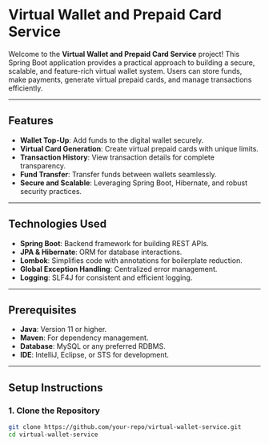 # Virtual Wallet and Prepaid Card Service

Welcome to the **Virtual Wallet and Prepaid Card Service** project! This Spring Boot application provides a practical approach to building a secure, scalable, and feature-rich virtual wallet system. Users can store funds, make payments, generate virtual prepaid cards, and manage transactions efficiently.

---

## **Features**
- **Wallet Top-Up**: Add funds to the digital wallet securely.
- **Virtual Card Generation**: Create virtual prepaid cards with unique limits.
- **Transaction History**: View transaction details for complete transparency.
- **Fund Transfer**: Transfer funds between wallets seamlessly.
- **Secure and Scalable**: Leveraging Spring Boot, Hibernate, and robust security practices.

---

## **Technologies Used**
- **Spring Boot**: Backend framework for building REST APIs.
- **JPA & Hibernate**: ORM for database interactions.
- **Lombok**: Simplifies code with annotations for boilerplate reduction.
- **Global Exception Handling**: Centralized error management.
- **Logging**: SLF4J for consistent and efficient logging.

---

## **Prerequisites**
- **Java**: Version 11 or higher.
- **Maven**: For dependency management.
- **Database**: MySQL or any preferred RDBMS.
- **IDE**: IntelliJ, Eclipse, or STS for development.

---

## **Setup Instructions**

### **1. Clone the Repository**
```bash
git clone https://github.com/your-repo/virtual-wallet-service.git
cd virtual-wallet-service
